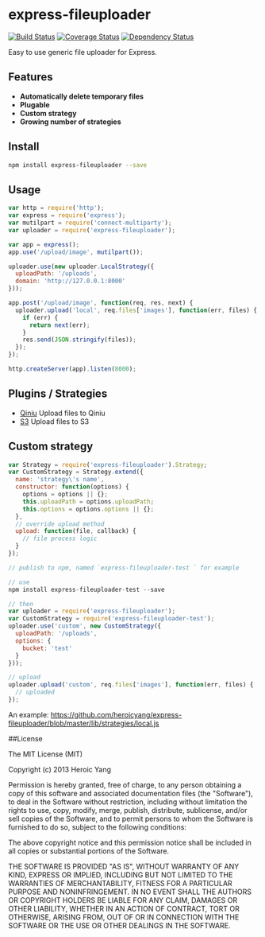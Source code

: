 express-fileuploader
===================

[![Build Status](https://travis-ci.org/heroicyang/express-fileuploader.png)](https://travis-ci.org/heroicyang/express-fileuploader]) [![Coverage Status](https://coveralls.io/repos/heroicyang/express-fileuploader/badge.png)](https://coveralls.io/r/heroicyang/express-fileuploader)  [![Dependency Status](https://gemnasium.com/heroicyang/express-fileuploader.png)](https://gemnasium.com/heroicyang/express-fileuploader)

Easy to use generic file uploader for Express.

## Features

- **Automatically delete temporary files**
- **Plugable**
- **Custom strategy**
- **Growing number of strategies**

## Install

```bash
npm install express-fileuploader --save
```

## Usage

```javascript
var http = require('http');
var express = require('express');
var mutilpart = require('connect-multiparty');
var uploader = require('express-fileuploader');

var app = express();
app.use('/upload/image', mutilpart());

uploader.use(new uploader.LocalStrategy({
  uploadPath: '/uploads',
  domain: 'http://127.0.0.1:8000'
}));

app.post('/upload/image', function(req, res, next) {
  uploader.upload('local', req.files['images'], function(err, files) {
    if (err) {
      return next(err);
    }
    res.send(JSON.stringify(files));
  });
});

http.createServer(app).listen(8000);
```

## Plugins / Strategies

- [Qiniu](https://github.com/heroicyang/express-fileuploader-qiniu)   Upload files to Qiniu
- [S3](https://github.com/heroicyang/express-fileuploader-s3)      Upload files to S3

## Custom strategy

```javascript
var Strategy = require('express-fileuploader').Strategy;
var CustomStrategy = Strategy.extend({
  name: 'strategy\'s name',
  constructor: function(options) {
    options = options || {};
    this.uploadPath = options.uploadPath;
    this.options = options.options || {};
  },
  // override upload method
  upload: function(file, callback) {
    // file process logic
  }
});

// publish to npm, named `express-fileuploader-test ` for example

// use
npm install express-fileuploader-test --save

// then
var uploader = require('express-fileuploader');
var CustomStrategy = require('express-fileuploader-test');
uploader.use('custom', new CustomStrategy({
  uploadPath: '/uploads',
  options: {
    bucket: 'test'
  }
}));

// upload
uploader.upload('custom', req.files['images'], function(err, files) {
  // uploaded
});
```

An example: https://github.com/heroicyang/express-fileuploader/blob/master/lib/strategies/local.js

##License

The MIT License (MIT)

Copyright (c) 2013 Heroic Yang

Permission is hereby granted, free of charge, to any person obtaining a copy of
this software and associated documentation files (the "Software"), to deal in
the Software without restriction, including without limitation the rights to
use, copy, modify, merge, publish, distribute, sublicense, and/or sell copies of
the Software, and to permit persons to whom the Software is furnished to do so,
subject to the following conditions:

The above copyright notice and this permission notice shall be included in all
copies or substantial portions of the Software.

THE SOFTWARE IS PROVIDED "AS IS", WITHOUT WARRANTY OF ANY KIND, EXPRESS OR
IMPLIED, INCLUDING BUT NOT LIMITED TO THE WARRANTIES OF MERCHANTABILITY, FITNESS
FOR A PARTICULAR PURPOSE AND NONINFRINGEMENT. IN NO EVENT SHALL THE AUTHORS OR
COPYRIGHT HOLDERS BE LIABLE FOR ANY CLAIM, DAMAGES OR OTHER LIABILITY, WHETHER
IN AN ACTION OF CONTRACT, TORT OR OTHERWISE, ARISING FROM, OUT OF OR IN
CONNECTION WITH THE SOFTWARE OR THE USE OR OTHER DEALINGS IN THE SOFTWARE.
